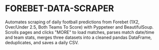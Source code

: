 # FOREBET-DATA-SCRAPER
Automates scraping of daily football predictions from Forebet (1X2, Over/Under 2.5, Both Teams To Score) with Pyppeteer and BeautifulSoup. Scrolls pages and clicks "MORE" to load matches, parses match date/time and team stats, merges three datasets into a cleaned pandas DataFrame, deduplicates, and saves a daily CSV.
